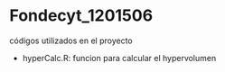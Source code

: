 # Fondecyt_1201506
códigos utilizados en el proyecto
- hyperCalc.R: funcion para calcular el hypervolumen
